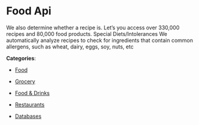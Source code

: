 # Food Api

We also determine whether a recipe is. Let’s you access over 330,000 recipes and 80,000 food products.  Special Diets/Intolerances We automatically analyze recipes to check for ingredients that contain common allergens, such as wheat, dairy, eggs, soy, nuts, etc

**Categories**:

- [Food](https://github/apis-list/apis-list#food)

- [Grocery](https://github/apis-list/apis-list#grocery)

- [Food & Drinks](https://github/apis-list/apis-list#food-and-drinks)

- [Restaurants](https://github/apis-list/apis-list#restaurants)

- [Databases](https://github/apis-list/apis-list#databases)



